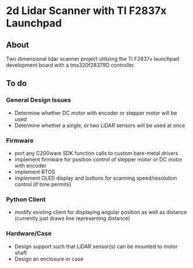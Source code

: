 # 2d Lidar Scanner with TI F2837x Launchpad

## About
Two dimensional lidar scanner project utilizing the TI F2837x launchpad development board with a tms320f28379D controller.

## To do

### General Design Issues
- Determine whether DC motor with encoder or stepper motor will be used
- Determine whether a single, or two LiDAR sensors will be used at once

### Firmware
- port any C200ware SDK function calls to custom bare-metal drivers
- implement firmware for position control of stepper motor or DC motor with encoder
- implement RTOS
- implement OLED display and buttons for scanning speed/resolution control (if time permits)

### Python Client
- modify existing client for displaying angular position as well as distance (currently just draws line representing distance)

### Hardware/Case
- Design support such that LiDAR sensor(s) can be mounted to motor shaft
- Design an enclosure or case 

